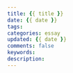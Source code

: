 ```yaml
---
title: {{ title }}
date: {{ date }}
tags:
categories: essay
updated: {{ date }}
comments: false
keywords:
description:
---
```

